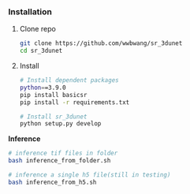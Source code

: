 ### Installation

1. Clone repo

    ```bash
    git clone https://github.com/wwbwang/sr_3dunet
    cd sr_3dunet
    ```
2. Install

    ```bash
    # Install dependent packages
    python==3.9.0
    pip install basicsr
    pip install -r requirements.txt

    # Install sr_3dunet
    python setup.py develop
    ```
    
**Inference**

```bash
# inference tif files in folder
bash inference_from_folder.sh

# inference a single h5 file(still in testing)
bash inference_from_h5.sh
```